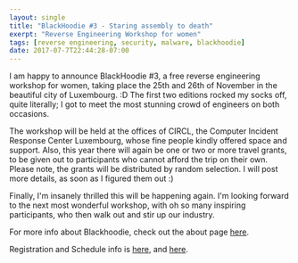 ```yaml
---
layout: single
title: "BlackHoodie #3 - Staring assembly to death"
exerpt: "Reverse Engineering Workshop for women"
tags: [reverse engineering, security, malware, blackhoodie]
date: 2017-07-7T22:44:28-07:00
---
```

I am happy to announce BlackHoodie #3, a free reverse engineering workshop for women, taking place the 25th and 26th of November in the beautiful city of Luxembourg. :D The first two editions rocked my socks off, quite literally; I got to meet the most stunning crowd of engineers on both occasions.

The workshop will be held at the offices of CIRCL, the Computer Incident Response Center Luxembourg, whose fine people kindly offered space and support. Also, this year there will again be one or two or more travel grants, to be given out to participants who cannot afford the trip on their own. Please note, the grants will be distributed by random selection. I will post more details, as soon as I figured them out :)

Finally, I'm insanely thrilled this will be happening again. I'm looking forward to the next most wonderful workshop, with oh so many inspiring participants, who then walk out and stir up our industry.

For more info about Blackhoodie, check out the about page [here](/about/).

Registration and Schedule info is [here](/registration), and [here](/schedule).
